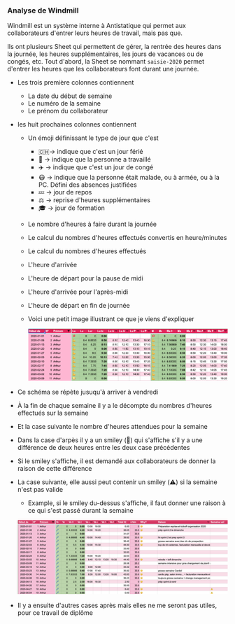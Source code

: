 ### Analyse de Windmill

Windmill est un système interne à Antistatique qui permet aux collaborateurs d'entrer leurs heures de travail, mais pas que. 

Ils ont plusieurs Sheet qui permettent de gérer, la rentrée des heures dans la journée, les heures supplémentaires, les jours de vacances ou de congés, etc. Tout d'abord, la Sheet se nommant `saisie-2020` permet d'entrer les heures que les collaborateurs font durant une journée. 

- Les trois première colonnes contiennent 
  - La date du début de semaine 
  - Le numéro de la semaine 
  - Le prénom du collaborateur 
- les huit prochaines colonnes contiennent  
  - Un émoji définissant le type de jour que c'est 
    - 🇨🇭→ indique que c'est un jour férié 
    - 💪 → indique que la personne a travaillé
    - ✈️ → indique que c'est un jour de congé 
    - 😷 → indique que la personne était malade, ou à armée, ou à la PC. Défini des absences justifiées
    - 💤 → jour de repos
    - ⚖️ → reprise d'heures supplémentaires
    - 🎓 → jour de formation 
    
  - Le nombre d'heures à faire durant la journée 
  
  - Le calcul du nombres d'heures effectués convertis en heure/minutes
  
  - Le calcul du nombres d'heures effectués 
  
  - L'heure d'arrivée 
  
  - L'heure de départ pour la pause de midi 
  
  - L'heure d'arrivée pour l'après-midi 
  
  - L'heure de départ en fin de journée 
  
  - Voici une petit image illustrant ce que je viens d'expliquer 
  
    ![windmill](images/windmill.png)
  
- Ce schéma se répète jusuqu'à arriver à vendredi 
- À la fin de chaque semaine il y a le décompte du nombres d'heures effectués sur la semaine 
- Et la case suivante le nombre d'heures attendues pour la semaine 
- Dans la case d'arpès il y a un smiley (🤔) qui s'affiche s'il y a une différence de deux heures entre les deux case précédentes 
- Si le smiley s'affiche, il est demandé aux collaborateurs de donner la raison de cette différence 
- La case suivante, elle aussi peut contenir un smiley (⚠️) si la semaine n'est pas valide
  
  - Example, si le smiley du-dessus s'affiche, il faut donner une raison à ce qui s'est passé durant la semaine
  
  ![semaine_valide](images/semaine_valide.png)
- Il y a ensuite d'autres cases après mais elles ne me seront pas utiles, pour ce travail de diplôme